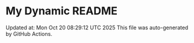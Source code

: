 # My Dynamic README
Updated at: Mon Oct 20 08:29:12 UTC 2025
This file was auto-generated by GitHub Actions.
